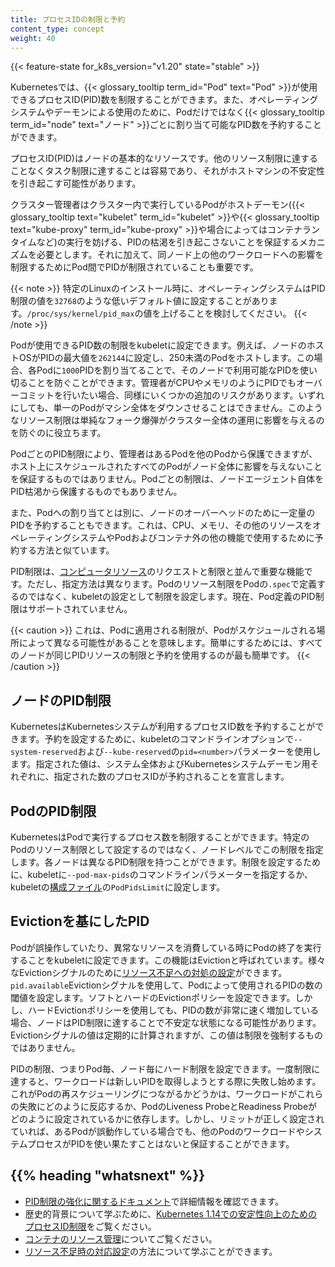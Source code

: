 ```yaml
---
title: プロセスIDの制限と予約
content_type: concept
weight: 40
---
```


<!-- overview -->

{{< feature-state for_k8s_version="v1.20" state="stable" >}}

Kubernetesでは、{{< glossary_tooltip term_id="Pod" text="Pod" >}}が使用できるプロセスID(PID)数を制限することができます。また、オペレーティングシステムやデーモンによる使用のために、Podだけではなく{{< glossary_tooltip term_id="node" text="ノード" >}}ごとに割り当て可能なPID数を予約することができます。

<!-- body -->

プロセスID(PID)はノードの基本的なリソースです。他のリソース制限に達することなくタスク制限に達することは容易であり、それがホストマシンの不安定性を引き起こす可能性があります。

クラスター管理者はクラスター内で実行しているPodがホストデーモン({{< glossary_tooltip text="kubelet" term_id="kubelet" >}}や{{< glossary_tooltip text="kube-proxy" term_id="kube-proxy" >}}や場合によってはコンテナランタイムなど)の実行を妨げる、PIDの枯渇を引き起こさないことを保証するメカニズムを必要とします。それに加えて、同ノード上の他のワークロードへの影響を制限するためにPod間でPIDが制限されていることも重要です。

{{< note >}}
特定のLinuxのインストール時に、オペレーティングシステムはPID制限の値を`32768`のような低いデフォルト値に設定することがあります。`/proc/sys/kernel/pid_max`の値を上げることを検討してください。
{{< /note >}}

Podが使用できるPID数の制限をkubeletに設定できます。例えば、ノードのホストOSがPIDの最大値を`262144`に設定し、250未満のPodをホストします。この場合、各Podに`1000`PIDを割り当てることで、そのノードで利用可能なPIDを使い切ることを防ぐことができます。管理者がCPUやメモリのようにPIDでもオーバーコミットを行いたい場合、同様にいくつかの追加のリスクがあります。いずれにしても、単一のPodがマシン全体をダウンさせることはできません。このようなリソース制限は単純なフォーク爆弾がクラスター全体の運用に影響を与えるのを防ぐのに役立ちます。

PodごとのPID制限により、管理者はあるPodを他のPodから保護できますが、ホスト上にスケジュールされたすべてのPodがノード全体に影響を与えないことを保証するものではありません。Podごとの制限は、ノードエージェント自体をPID枯渇から保護するものでもありません。

また、Podへの割り当てとは別に、ノードのオーバーヘッドのために一定量のPIDを予約することもできます。これは、CPU、メモリ、その他のリソースをオペレーティングシステムやPodおよびコンテナ外の他の機能で使用するために予約する方法と似ています。

PID制限は、[コンピュータリソース](/ja/docs/concepts/configuration/manage-resources-containers/)のリクエストと制限と並んで重要な機能です。ただし、指定方法は異なります。Podのリソース制限をPodの`.spec`で定義するのではなく、kubeletの設定として制限を設定します。現在、Pod定義のPID制限はサポートされていません。

{{< caution >}}
これは、Podに適用される制限が、Podがスケジュールされる場所によって異なる可能性があることを意味します。簡単にするためには、すべてのノードが同じPIDリソースの制限と予約を使用するのが最も簡単です。
{{< /caution >}}

## ノードのPID制限

KubernetesはKubernetesシステムが利用するプロセスID数を予約することができます。予約を設定するために、kubeletのコマンドラインオプションで`--system-reserved`および`--kube-reserved`の`pid=<number>`パラメーターを使用します。指定された値は、システム全体およびKubernetesシステムデーモン用それぞれに、指定された数のプロセスIDが予約されることを宣言します。

## PodのPID制限

KubernetesはPodで実行するプロセス数を制限することができます。特定のPodのリソース制限として設定するのではなく、ノードレベルでこの制限を指定します。各ノードは異なるPID制限を持つことができます。制限を設定するために、kubeletに`--pod-max-pids`のコマンドラインパラメーターを指定するか、kubeletの[構成ファイル](/docs/tasks/administer-cluster/kubelet-config-file/)の`PodPidsLimit`に設定します。

## Evictionを基にしたPID

Podが誤操作していたり、異常なリソースを消費している時にPodの終了を実行することをkubeletに設定できます。この機能はEvictionと呼ばれています。様々なEvictionシグナルのために[リソース不足への対処の設定](/docs/concepts/scheduling-eviction/node-pressure-eviction/)ができます。`pid.available`Evictionシグナルを使用して、Podによって使用されるPIDの数の閾値を設定します。ソフトとハードのEvictionポリシーを設定できます。しかし、ハードEvictionポリシーを使用しても、PIDの数が非常に速く増加している場合、ノードはPID制限に達することで不安定な状態になる可能性があります。Evictionシグナルの値は定期的に計算されますが、この値は制限を強制するものではありません。

PIDの制限、つまりPod毎、ノード毎にハード制限を設定できます。一度制限に達すると、ワークロードは新しいPIDを取得しようとする際に失敗し始めます。これがPodの再スケジューリングにつながるかどうかは、ワークロードがこれらの失敗にどのように反応するか、PodのLiveness ProbeとReadiness Probeがどのように設定されているかに依存します。しかし、リミットが正しく設定されていれば、あるPodが誤動作している場合でも、他のPodのワークロードやシステムプロセスがPIDを使い果たすことはないと保証することができます。

## {{% heading "whatsnext" %}}

- [PID制限の強化に関するドキュメント](https://github.com/kubernetes/enhancements/blob/097b4d8276bc9564e56adf72505d43ce9bc5e9e8/keps/sig-node/20190129-pid-limiting.md)で詳細情報を確認できます。
- 歴史的背景について学ぶために、[Kubernetes 1.14での安定性向上のためのプロセスID制限](/blog/2019/04/15/process-id-limiting-for-stability-improvements-in-kubernetes-1.14/)をご覧ください。
- [コンテナのリソース管理](/ja/docs/concepts/configuration/manage-resources-containers/)についてご覧ください。
- [リソース不足時の対応設定](/docs/concepts/scheduling-eviction/node-pressure-eviction/)の方法について学ぶことができます。